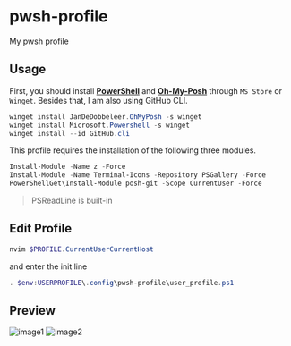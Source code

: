 # pwsh-profile
My pwsh profile

## Usage

First, you should install [**PowerShell**](https://www.microsoft.com/store/productId/9MZ1SNWT0N5D) and [**Oh-My-Posh**](https://apps.microsoft.com/store/detail/XP8K0HKJFRXGCK) through `MS Store` or `Winget`.
Besides that, I am also using GitHub CLI.

```powershell
winget install JanDeDobbeleer.OhMyPosh -s winget
winget install Microsoft.Powershell -s winget
winget install --id GitHub.cli
```

This profile requires the installation of the following three modules.

```powershell
Install-Module -Name z -Force
Install-Module -Name Terminal-Icons -Repository PSGallery -Force
PowerShellGet\Install-Module posh-git -Scope CurrentUser -Force
```
> PSReadLine is built-in

## Edit Profile
```powershell
nvim $PROFILE.CurrentUserCurrentHost
```

and enter the init line
```ps1
. $env:USERPROFILE\.config\pwsh-profile\user_profile.ps1
```

## Preview

![image1](https://daydreamer-riri.me/_astro/preview1.08b66b2d_ZPCXpa.webp)
![image2](https://daydreamer-riri.me/_astro/preview2.9ce9352f_2vKlsS.webp)
